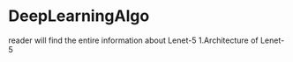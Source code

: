 # DeepLearningAlgo
reader will find the entire information about Lenet-5 
1.Architecture of Lenet-5
